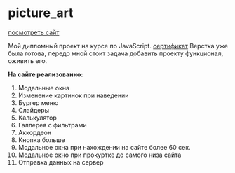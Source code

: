 # picture_art
[посмотреть сайт](https://optimist93.github.io/js7.0/picture_art/)


Мой дипломный проект на курсе по JavaScript. [сертификат](https://yadi.sk/i/4Q60KeyC_vNpvw)
Верстка уже была готова, передо мной стоит задача добавить проекту функционал, оживить его. 

**На сайте реализованно:**
1. Модальные окна
2. Изменение картинок при наведении
3. Бургер меню
4. Слайдеры
5. Калькулятор
6. Галлерея с фильтрами
7. Аккордеон
8. Кнопка больше
9. Модальное окна при нахождении на сайте более 60 сек.
10. Модальное окно при прокуртке до самого низа сайта
11. Отправка данных на сервер

